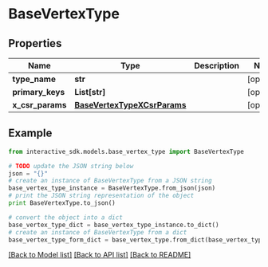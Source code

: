 # BaseVertexType


## Properties

Name | Type | Description | Notes
------------ | ------------- | ------------- | -------------
**type_name** | **str** |  | [optional] 
**primary_keys** | **List[str]** |  | [optional] 
**x_csr_params** | [**BaseVertexTypeXCsrParams**](BaseVertexTypeXCsrParams.md) |  | [optional] 

## Example

```python
from interactive_sdk.models.base_vertex_type import BaseVertexType

# TODO update the JSON string below
json = "{}"
# create an instance of BaseVertexType from a JSON string
base_vertex_type_instance = BaseVertexType.from_json(json)
# print the JSON string representation of the object
print BaseVertexType.to_json()

# convert the object into a dict
base_vertex_type_dict = base_vertex_type_instance.to_dict()
# create an instance of BaseVertexType from a dict
base_vertex_type_form_dict = base_vertex_type.from_dict(base_vertex_type_dict)
```
[[Back to Model list]](../README.md#documentation-for-models) [[Back to API list]](../README.md#documentation-for-api-endpoints) [[Back to README]](../README.md)


